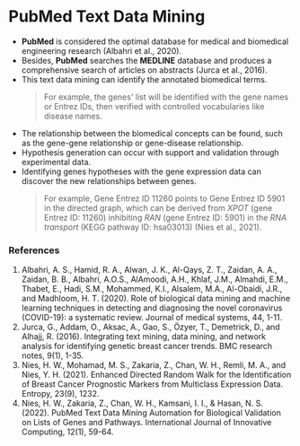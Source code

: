 # PubMed Text Data Mining

- **PubMed** is considered the optimal database for medical and biomedical engineering research (Albahri et al., 2020). 
- Besides, **PubMed** searches the **MEDLINE** database and produces a comprehensive search of articles on abstracts (Jurca et al., 2016). 
- This text data mining can identify the annotated biomedical terms. 
  > For example, the genes' list will be identified with the gene names or Entrez IDs, then verified with controlled vocabularies like disease names. 
- The relationship between the biomedical concepts can be found, such as the gene-gene relationship or gene-disease relationship. 
- Hypothesis generation can occur with support and validation through experimental data. 
- Identifying genes hypotheses with the gene expression data can discover the new relationships between genes. 
  > For example, Gene Entrez ID 11260 points to Gene Entrez ID 5901 in the directed graph, which can be derived from *XPOT* (gene Entrez ID: 11260) inhibiting *RAN* (gene Entrez ID: 5901) in the *RNA transport* (KEGG pathway ID: hsa03013) (Nies et al., 2021).

### References
1. Albahri, A. S., Hamid, R. A., Alwan, J. K., Al-Qays, Z. T., Zaidan, A. A., Zaidan, B. B., Albahri, A.O.S., AlAmoodi, A.H., Khlaf, J.M., Almahdi, E.M., Thabet, E., Hadi, S.M., Mohammed, K.I., Alsalem, M.A., Al-Obaidi, J.R., and Madhloom, H. T. (2020). Role of biological data mining and machine learning techniques in detecting and diagnosing the novel coronavirus (COVID-19): a systematic review. Journal of medical systems, 44, 1-11.
2. Jurca, G., Addam, O., Aksac, A., Gao, S., Özyer, T., Demetrick, D., and Alhajj, R. (2016). Integrating text mining, data mining, and network analysis for identifying genetic breast cancer trends. BMC research notes, 9(1), 1-35.
3. Nies, H. W., Mohamad, M. S., Zakaria, Z., Chan, W. H., Remli, M. A., and Nies, Y. H. (2021). Enhanced Directed Random Walk for the Identification of Breast Cancer Prognostic Markers from Multiclass Expression Data. Entropy, 23(9), 1232.
4. Nies, H. W., Zakaria, Z., Chan, W. H., Kamsani, I. I., & Hasan, N. S. (2022). PubMed Text Data Mining Automation for Biological Validation on Lists of Genes and Pathways. International Journal of Innovative Computing, 12(1), 59-64.
